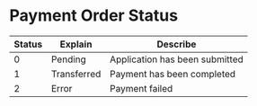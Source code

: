 # Payment Order Status

| Status | Explain     | Describe                       |
| ------ | ----------- | ------------------------------ |
| 0      | Pending     | Application has been submitted |
| 1      | Transferred | Payment has been completed     |
| 2      | Error       | Payment failed                 |